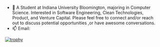 - 👋 A Student at Indiana University Bloomington, majoring in Computer Science. Interested in Software Engineering, Clean Technologies, Product, and Venture Capital. Please feel free to connect and/or reach out to discuss potential opportunities ,or have awesome conversations.
- 📫  Email: 

[![trophy](https://github-profile-trophy.vercel.app/?username=rabia-ghafoor)](https://github.com/ryo-ma/github-profile-trophy)
<!---
Rabia-Ghafoor/Rabia-Ghafoor is a ✨ special ✨ repository because its `README.md` (this file) appears on your GitHub profile.
You can click the Preview link to take a look at your changes.
--->
